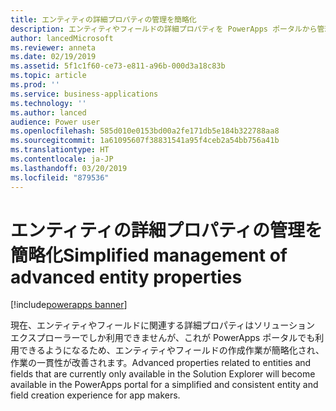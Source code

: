 ```yaml
---
title: エンティティの詳細プロパティの管理を簡略化
description: エンティティやフィールドの詳細プロパティを PowerApps ポータルから管理できるようになり、ソリューション エクスプローラーを使用する必要がなりくなります
author: lancedMicrosoft
ms.reviewer: anneta
ms.date: 02/19/2019
ms.assetid: 5f1c1f60-ce73-e811-a96b-000d3a18c83b
ms.topic: article
ms.prod: ''
ms.service: business-applications
ms.technology: ''
ms.author: lanced
audience: Power user
ms.openlocfilehash: 585d010e0153bd00a2fe171db5e184b322788aa8
ms.sourcegitcommit: 1a61095607f38831541a95f4ceb2a54bb756a41b
ms.translationtype: HT
ms.contentlocale: ja-JP
ms.lasthandoff: 03/20/2019
ms.locfileid: "879536"
---
```

# <a name="simplified-management-of-advanced-entity-properties"></a><span data-ttu-id="5ab52-103">エンティティの詳細プロパティの管理を簡略化</span><span class="sxs-lookup"><span data-stu-id="5ab52-103">Simplified management of advanced entity properties</span></span>


[!include[powerapps banner](../includes/powerapps.md)]

<span data-ttu-id="5ab52-104">現在、エンティティやフィールドに関連する詳細プロパティはソリューション エクスプローラーでしか利用できませんが、これが PowerApps ポータルでも利用できるようになるため、エンティティやフィールドの作成作業が簡略化され、作業の一貫性が改善されます。</span><span class="sxs-lookup"><span data-stu-id="5ab52-104">Advanced properties related to entities and fields that are currently only available in the Solution Explorer will become available in the PowerApps portal for a simplified and consistent entity and field creation experience for app makers.</span></span>
